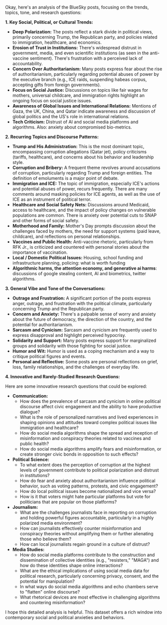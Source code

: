 Okay, here's an analysis of the BlueSky posts, focusing on the trends, topics, tone, and research questions:

**1. Key Social, Political, or Cultural Trends:**

*   **Deep Polarization:** The posts reflect a stark divide in political views, primarily concerning Trump, the Republican party, and policies related to immigration, healthcare, and economics.
*   **Erosion of Trust in Institutions:** There's widespread distrust in government, media, and even scientific institutions (as seen in the anti-vaccine sentiment). There's frustration with a perceived lack of accountability.
*   **Concern Over Authoritarianism:** Many posts express fear about the rise of authoritarianism, particularly regarding potential abuses of power by the executive branch (e.g., ICE raids, suspending habeas corpus, accepting gifts from foreign governments).
*   **Focus on Social Justice:** Discussions on topics like fair wages for mothers, universal childcare, and immigration rights highlight an ongoing focus on social justice issues.
*   **Awareness of Global Issues and International Relations:** Mentions of Gaza, the UK, China, and Qatar indicate awareness and discussion of global politics and the US's role in international relations.
*   **Tech Criticism:** Distrust of AI and social media platforms and algorithms. Also: anxiety about compromised bio-metrics.

**2. Recurring Topics and Discourse Patterns:**

*   **Trump and His Administration:** This is the most dominant topic, encompassing corruption allegations (Qatar jet), policy criticisms (tariffs, healthcare), and concerns about his behavior and leadership style.
*   **Corruption and Bribery:** A frequent theme revolves around accusations of corruption, particularly regarding Trump and foreign entities. The definition of emoluments is a major point of debate.
*   **Immigration and ICE:** The topic of immigration, especially ICE's actions and potential abuses of power, recurs frequently. There are many comments around masking policies for ICE agents, as well as the use of ICE as an instrument of political terror.
*   **Healthcare and Social Safety Nets:** Discussions around Medicaid, access to healthcare, and the impact of policy changes on vulnerable populations are common. There is anxiety over potential cuts to SNAP and other forms of social safety.
*   **Motherhood and Family:** Mother's Day prompts discussion about the challenges faced by mothers, the need for support systems (paid leave, childcare), and reflections on personal relationships.
*   **Vaccines and Public Health:** Anti-vaccine rhetoric, particularly from RFK Jr., is criticized and countered with personal stories about the importance of vaccination.
*   **Local / Domestic Political Issues:** Housing, school funding and infrastructure planning, policing: what is worth funding
*   **Algorithmic harms, the attention economy, and generative ai harms**: discussions of google stealing content, AI and biometrics, twitter algorithms.

**3. General Vibe and Tone of the Conversations:**

*   **Outrage and Frustration:** A significant portion of the posts express anger, outrage, and frustration with the political climate, particularly concerning Trump and the Republican party.
*   **Concern and Anxiety:** There's a palpable sense of worry and anxiety about the future of democracy, the direction of the country, and the potential for authoritarianism.
*   **Sarcasm and Cynicism:** Sarcasm and cynicism are frequently used to express disapproval and highlight perceived hypocrisy.
*   **Solidarity and Support:** Many posts express support for marginalized groups and solidarity with those fighting for social justice.
*   **Humor and Wit:** Humor is used as a coping mechanism and a way to critique political figures and events.
*   **Personal and Reflective:** Some posts are personal reflections on grief, loss, family relationships, and the challenges of everyday life.

**4. Innovative and Rarely-Studied Research Questions:**

Here are some innovative research questions that could be explored:

*   **Communication:**
    *   How does the prevalence of sarcasm and cynicism in online political discourse affect civic engagement and the ability to have productive dialogue?
    *   What is the role of personalized narratives and lived experiences in shaping opinions and attitudes toward complex political issues like immigration and healthcare?
    *   How do social media algorithms shape the spread and reception of misinformation and conspiracy theories related to vaccines and public health?
    *   How do social media algorithms amplify fears and misinformation, or create stronger civic bonds in opposition to such effects?
*   **Political Science:**
    *   To what extent does the perception of corruption at the highest levels of government contribute to political polarization and distrust in institutions?
    *   How do fear and anxiety about authoritarianism influence political behavior, such as voting patterns, protests, and civic engagement?
    *   How do local political issues become nationalized and vice versa?
    *   How is it that voters might hate particular platforms but vote for politicians that are popular on those platforms?
*   **Journalism:**
    *   What are the challenges journalists face in reporting on corruption and holding powerful figures accountable, particularly in a highly polarized media environment?
    *   How can journalists effectively counter misinformation and conspiracy theories without amplifying them or further alienating those who believe them?
    *   How can local journalists regain ground in a culture of distrust?
*   **Media Studies:**
    *   How do social media platforms contribute to the construction and dissemination of collective identities (e.g., "resisters," "MAGA") and how do these identities shape online interactions?
    *   What are the ethical implications of using social media data for political research, particularly concerning privacy, consent, and the potential for manipulation?
    *   In what ways do social media algorithms and echo chambers serve to "flatten" online discourse?
    *   What rhetorical devices are most effective in challenging algorithms and countering misinformation?

I hope this detailed analysis is helpful. This dataset offers a rich window into contemporary social and political anxieties and behaviors.
